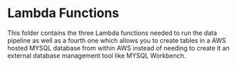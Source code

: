 # Lambda Functions
This folder contains the three Lambda functions needed to run the data pipeline as well as a fourth one which allows you to create tables in a AWS hosted MYSQL database from within AWS instead of needing to create it an external database management tool like MYSQL Workbench.
